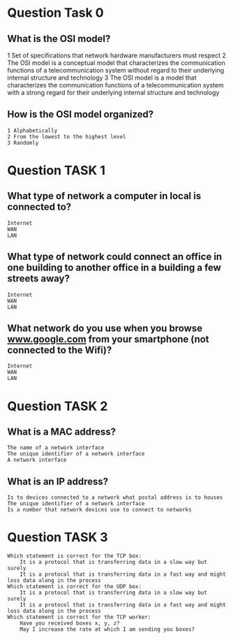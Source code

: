 
# Question Task 0 
## What is the OSI model?

   1 Set of specifications that network hardware manufacturers must respect
   2 The OSI model is a conceptual model that characterizes the communication functions of a telecommunication system without regard to their underlying internal structure and technology
   3 The OSI model is a model that characterizes the communication functions of a telecommunication system with a strong regard for their underlying internal structure and technology

## How is the OSI model organized?

    1 Alphabetically
    2 From the lowest to the highest level
    3 Randomly

# Question TASK 1
## What type of network a computer in local is connected to?

    Internet
    WAN
    LAN

## What type of network could connect an office in one building to another office in a building a few streets away?

    Internet
    WAN
    LAN

## What network do you use when you browse www.google.com from your smartphone (not connected to the Wifi)?

    Internet
    WAN
    LAN
# Question TASK 2
## What is a MAC address?

    The name of a network interface
    The unique identifier of a network interface
    A network interface

## What is an IP address?

    Is to devices connected to a network what postal address is to houses
    The unique identifier of a network interface
    Is a number that network devices use to connect to networks
# Question TASK 3
    Which statement is correct for the TCP box:
        It is a protocol that is transferring data in a slow way but surely
        It is a protocol that is transferring data in a fast way and might loss data along in the process
    Which statement is correct for the UDP box:
        It is a protocol that is transferring data in a slow way but surely
        It is a protocol that is transferring data in a fast way and might loss data along in the process
    Which statement is correct for the TCP worker:
        Have you received boxes x, y, z?
        May I increase the rate at which I am sending you boxes?

